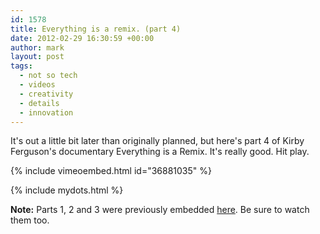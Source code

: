 ```yaml
---
id: 1578
title: Everything is a remix. (part 4)
date: 2012-02-29 16:30:59 +00:00
author: mark
layout: post
tags:
  - not so tech
  - videos
  - creativity
  - details
  - innovation
---
```

It's out a little bit later than originally planned, but here's part 4 of Kirby Ferguson's documentary Everything is a Remix. It's really good. Hit play.

{% include vimeoembed.html id="36881035" %}

{% include mydots.html %}

**Note:** Parts 1, 2 and 3 were previously embedded [here](http://www.sallonoroff.co.uk/blog/2011/07/everything-is-a-remix/). Be sure to watch them too.

